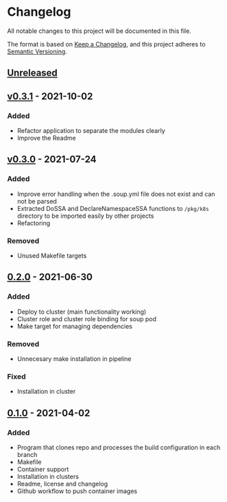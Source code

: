 # Changelog
All notable changes to this project will be documented in this file.

The format is based on [Keep a Changelog](https://keepachangelog.com/en/1.0.0/),
and this project adheres to [Semantic Versioning](https://semver.org/spec/v2.0.0.html).

## [Unreleased](https://github.com/caldito/soup/tree/develop)
## [v0.3.1](https://github.com/caldito/soup/releases/tag/0.3.1) - 2021-10-02
### Added
- Refactor application to separate the modules clearly
- Improve the Readme

## [v0.3.0](https://github.com/caldito/soup/releases/tag/0.3.0) - 2021-07-24
### Added
- Improve error handling when the .soup.yml file does not exist and can not be parsed
- Extracted DoSSA and DeclareNamespaceSSA functions to `/pkg/k8s` directory to be imported easily by other projects
- Refactoring
### Removed
- Unused Makefile targets

## [0.2.0](https://github.com/caldito/soup/releases/tag/0.2.0) - 2021-06-30
### Added
- Deploy to cluster (main functionality working)
- Cluster role and cluster role binding for soup pod
- Make target for managing dependencies
### Removed
- Unnecesary make installation in pipeline
### Fixed
- Installation in cluster

## [0.1.0](https://github.com/caldito/soup/releases/tag/0.1.0) - 2021-04-02
### Added
- Program that clones repo and processes the build configuration in each branch
- Makefile
- Container support
- Installation in clusters
- Readme, license and changelog
- Github workflow to push container images
